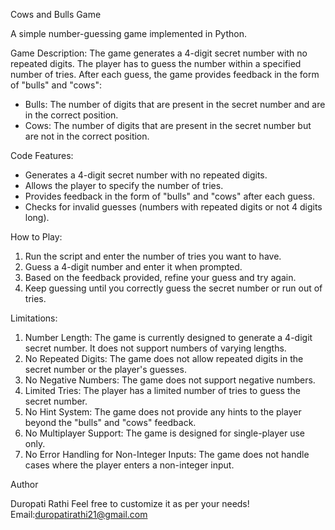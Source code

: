  Cows and Bulls Game

A simple number-guessing game implemented in Python.

Game Description:
The game generates a 4-digit secret number with no repeated digits. The player has to guess the number within a specified number of tries. After each guess, the game provides feedback in the form of "bulls" and "cows":

- Bulls: The number of digits that are present in the secret number and are in the correct position.
- Cows: The number of digits that are present in the secret number but are not in the correct position.

Code Features:

- Generates a 4-digit secret number with no repeated digits.
- Allows the player to specify the number of tries.
- Provides feedback in the form of "bulls" and "cows" after each guess.
- Checks for invalid guesses (numbers with repeated digits or not 4 digits long).

How to Play:

1. Run the script and enter the number of tries you want to have.
2. Guess a 4-digit number and enter it when prompted.
3. Based on the feedback provided, refine your guess and try again.
4. Keep guessing until you correctly guess the secret number or run out of tries.

Limitations:
1. Number Length: The game is currently designed to generate a 4-digit secret number. It does not support numbers of varying lengths.
2. No Repeated Digits: The game does not allow repeated digits in the secret number or the player's guesses.
3. No Negative Numbers: The game does not support negative numbers.
4. Limited Tries: The player has a limited number of tries to guess the secret number.
5. No Hint System: The game does not provide any hints to the player beyond the "bulls" and "cows" feedback.
6. No Multiplayer Support: The game is designed for single-player use only.
7. No Error Handling for Non-Integer Inputs: The game does not handle cases where the player enters a non-integer input.

Author

Duropati Rathi Feel free to customize it as per your needs! Email:duropatirathi21@gmail.com

